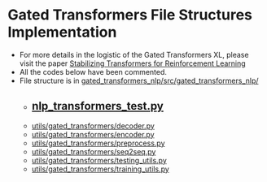 # Gated Transformers File Structures Implementation
- For more details in the logistic of the Gated Transformers XL, please visit the paper [Stabilizing Transformers for Reinforcement Learning](https://arxiv.org/abs/1910.06764)
- All the codes below have been commented.
- File structure is in [gated_transformers_nlp/src/gated_transformers_nlp/](https://github.com/mnguyen0226/gated_transformers_nlp/tree/main/src/gated_transformers_nlp)
    - [nlp_transformers_test.py](https://github.com/mnguyen0226/gated_transformers_nlp/blob/main/src/gated_transformers_nlp/nlp_transformers_test.py)
        - 
    - [utils/gated_transformers/decoder.py](https://github.com/mnguyen0226/gated_transformers_nlp/blob/main/src/gated_transformers_nlp/utils/gated_transformers/decoder.py)
    - [utils/gated_transformers/encoder.py](https://github.com/mnguyen0226/gated_transformers_nlp/blob/main/src/gated_transformers_nlp/utils/gated_transformers/encoder.py)
    - [utils/gated_transformers/preprocess.py](https://github.com/mnguyen0226/gated_transformers_nlp/blob/main/src/gated_transformers_nlp/utils/gated_transformers/preprocess.py)
    - [utils/gated_transformers/seq2seq.py](https://github.com/mnguyen0226/gated_transformers_nlp/blob/main/src/gated_transformers_nlp/utils/gated_transformers/seq2seq.py)
    - [utils/gated_transformers/testing_utils.py](https://github.com/mnguyen0226/gated_transformers_nlp/blob/main/src/gated_transformers_nlp/utils/gated_transformers/testing_utils.py)
    - [utils/gated_transformers/training_utils.py](https://github.com/mnguyen0226/gated_transformers_nlp/blob/main/src/gated_transformers_nlp/utils/gated_transformers/training_utils.py)
